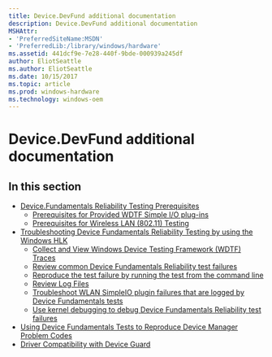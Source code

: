 ```yaml
---
title: Device.DevFund additional documentation
description: Device.DevFund additional documentation
MSHAttr:
- 'PreferredSiteName:MSDN'
- 'PreferredLib:/library/windows/hardware'
ms.assetid: 441dcf9e-7e28-440f-9bde-000939a245df
author: EliotSeattle
ms.author: EliotSeattle
ms.date: 10/15/2017
ms.topic: article
ms.prod: windows-hardware
ms.technology: windows-oem
---
```


# Device.DevFund additional documentation


## <span id="in_this_section"></span>In this section


-   [Device.Fundamentals Reliability Testing Prerequisites](devicefundamentals-reliability-testing-prerequisites.md)
    -   [Prerequisites for Provided WDTF Simple I/O plug-ins](https://docs.microsoft.com/en-us/windows-hardware/drivers/wdtf/provided-wdtf-simpleio-plug-ins)
    -   [Prerequisites for Wireless LAN (802.11) Testing](wireless-lan--80211--testing-prerequisites.md)
-   [Troubleshooting Device Fundamentals Reliability Testing by using the Windows HLK](troubleshooting-device-fundamentals-reliability-testing-by-using-the-windows-hck.md)
    -   [Collect and View Windows Device Testing Framework (WDTF) Traces](collect-and-view-windows-device-testing-framework--wdtf--traces.md)
    -   [Review common Device Fundamentals Reliability test failures](review-common-device-fundamentals-reliability-test-failures.md)
    -   [Reproduce the test failure by running the test from the command line](reproduce-the-test-failure-by-running-the-test-from-the-command-line.md)
    -   [Review Log Files](review-log-files-troubleshooting-device-fundamentals-reliability-tests.md)
    -   [Troubleshoot WLAN SimpleIO plugin failures that are logged by Device Fundamentals tests](troubleshoot-wlan-simpleio-plugin-failures-that-are--logged-by-device-fundamentals-tests.md)
    -   [Use kernel debugging to debug Device Fundamentals Reliability test failures](use-kernel-debugging-to-debug-device-fundamentals-reliability-test-failures.md)
-   [Using Device Fundamentals Tests to Reproduce Device Manager Problem Codes](using-device-fundamentals-tests-to-reproduce-device-manager-problem-codes.md)
-   [Driver Compatibility with Device Guard](driver-compatibility-with-device-guard.md)

 

 






